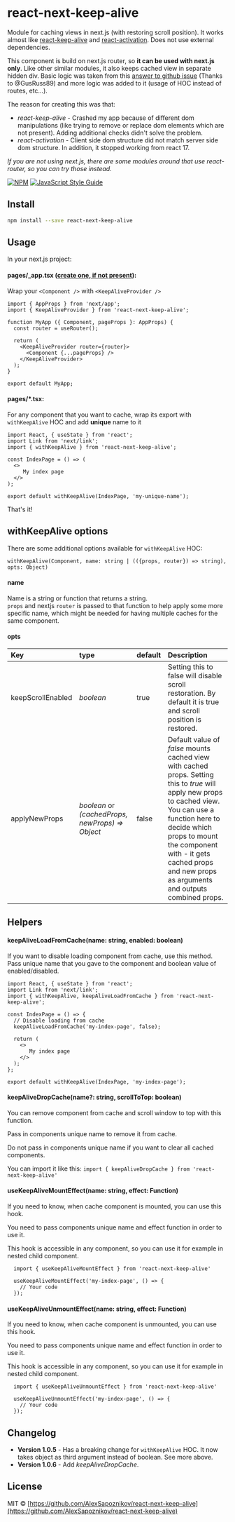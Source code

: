 # react-next-keep-alive

Module for caching views in next.js (with restoring scroll position). It works almost like [react-keep-alive](https://www.npmjs.com/package/react-keep-alive) and [react-activation](https://www.npmjs.com/package/react-activation).
Does not use external dependencies.

This component is build on next.js router, so **it can be used with next.js only**. Like other similar modules, it also keeps cached view in separate hidden div.
Basic logic was taken from this [answer to github issue](https://stackoverflow.com/a/61167944/7778723) (Thanks to @GusRuss89) and more logic was added to it (usage of HOC instead of routes, etc...).

The reason for creating this was that:

- *react-keep-alive* - Crashed my app because of different dom manipulations (like trying to remove or replace dom elements which are not present).
Adding additional checks didn't solve the problem.
- *react-activation* - Client side dom structure did not match server side dom structure. In addition, it stopped working from react 17.


*If you are not using next.js, there are some modules around that use react-router, so you can try those instead.*

[![NPM](https://img.shields.io/npm/v/react-next-keep-alive.svg)](https://www.npmjs.com/package/react-next-keep-alive) [![JavaScript Style Guide](https://img.shields.io/badge/code_style-standard-brightgreen.svg)](https://standardjs.com)

## Install

```bash
npm install --save react-next-keep-alive
```

## Usage

In your next.js project:

#### pages/_app.tsx ([create one, if not present](https://nextjs.org/docs/advanced-features/custom-app)):

Wrap your `<Component />` with `<KeepAliveProvider />`

```tsx
import { AppProps } from 'next/app';
import { KeepAliveProvider } from 'react-next-keep-alive';

function MyApp ({ Component, pageProps }: AppProps) {
  const router = useRouter();

  return (
    <KeepAliveProvider router={router}>
      <Component {...pageProps} />
    </KeepAliveProvider>
  );
}

export default MyApp;
```

#### pages/*.tsx:

For any component that you want to cache, wrap its export with `withKeepAlive` HOC and add **unique** name to it

```tsx
import React, { useState } from 'react';
import Link from 'next/link';
import { withKeepAlive } from 'react-next-keep-alive';

const IndexPage = () => (
  <>
     My index page
  </>
);

export default withKeepAlive(IndexPage, 'my-unique-name');
```

That's it!

## withKeepAlive options

There are some additional options available for `withKeepAlive` HOC:

```
withKeepAlive(Component, name: string | (({props, router}) => string), opts: Object)
```

#### name

Name is a string or function that returns a string.
<br/>
`props` and nextjs `router` is passed to that function to help apply some more specific name, which might be needed for having multiple caches for the same component.

#### opts

| Key  | type | default | Description |
| :--- | :--- | :--- | :--- |
| keepScrollEnabled | *boolean* | true | Setting this to false will disable scroll restoration. By default it is true and scroll position is restored. |
| applyNewProps  | *boolean* or *(cachedProps, newProps) => Object* | false | Default value of *false* mounts cached view with cached props. Setting this to *true* will apply new props to cached view. You can use a function here to decide which props to mount the component with - it gets cached props and new props as arguments and outputs combined props. |


## Helpers

#### keepAliveLoadFromCache(name: string, enabled: boolean)

If you want to disable loading component from cache, use this method. Pass unique name that you gave to the component and boolean value of enabled/disabled.

```tsx
import React, { useState } from 'react';
import Link from 'next/link';
import { withKeepAlive, keepAliveLoadFromCache } from 'react-next-keep-alive';

const IndexPage = () => {
  // Disable loading from cache
  keepAliveLoadFromCache('my-index-page', false);

  return (
    <>
       My index page
    </>
  );
};

export default withKeepAlive(IndexPage, 'my-index-page');
```

#### keepAliveDropCache(name?: string, scrollToTop: boolean)

You can remove component from cache and scroll window to top with this function.

Pass in components unique name to remove it from cache.

Do not pass in components unique name if you want to clear all cached components.

You can import it like this: `import { keepAliveDropCache } from 'react-next-keep-alive'`

#### useKeepAliveMountEffect(name: string, effect: Function)

If you need to know, when cache component is mounted, you can use this hook.

You need to pass components unique name and effect function in order to use it.

This hook is accessible in any component, so you can use it for example in nested child component.

```tsx
  import { useKeepAliveMountEffect } from 'react-next-keep-alive'

  useKeepAliveMountEffect('my-index-page', () => {
    // Your code
  });
```

#### useKeepAliveUnmountEffect(name: string, effect: Function)

If you need to know, when cache component is unmounted, you can use this hook.

You need to pass components unique name and effect function in order to use it.

This hook is accessible in any component, so you can use it for example in nested child component.

```tsx
  import { useKeepAliveUnmountEffect } from 'react-next-keep-alive'

  useKeepAliveUnmountEffect('my-index-page', () => {
    // Your code
  });
```

## Changelog

- **Version 1.0.5** - Has a breaking change for `withKeepAlive` HOC. It now takes object as third argument instead of boolean. See more above.
- **Version 1.0.6** - Add *keepAliveDropCache*.

## License

MIT © [https://github.com/AlexSapoznikov/react-next-keep-alive](https://github.com/AlexSapoznikov/react-next-keep-alive)
